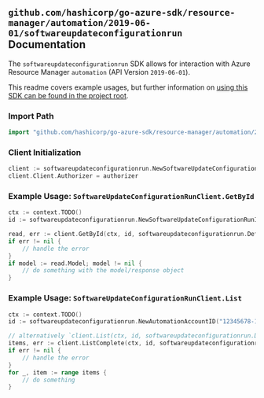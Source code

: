 
## `github.com/hashicorp/go-azure-sdk/resource-manager/automation/2019-06-01/softwareupdateconfigurationrun` Documentation

The `softwareupdateconfigurationrun` SDK allows for interaction with Azure Resource Manager `automation` (API Version `2019-06-01`).

This readme covers example usages, but further information on [using this SDK can be found in the project root](https://github.com/hashicorp/go-azure-sdk/tree/main/docs).

### Import Path

```go
import "github.com/hashicorp/go-azure-sdk/resource-manager/automation/2019-06-01/softwareupdateconfigurationrun"
```


### Client Initialization

```go
client := softwareupdateconfigurationrun.NewSoftwareUpdateConfigurationRunClientWithBaseURI("https://management.azure.com")
client.Client.Authorizer = authorizer
```


### Example Usage: `SoftwareUpdateConfigurationRunClient.GetById`

```go
ctx := context.TODO()
id := softwareupdateconfigurationrun.NewSoftwareUpdateConfigurationRunID("12345678-1234-9876-4563-123456789012", "example-resource-group", "automationAccountValue", "softwareUpdateConfigurationRunIdValue")

read, err := client.GetById(ctx, id, softwareupdateconfigurationrun.DefaultGetByIdOperationOptions())
if err != nil {
	// handle the error
}
if model := read.Model; model != nil {
	// do something with the model/response object
}
```


### Example Usage: `SoftwareUpdateConfigurationRunClient.List`

```go
ctx := context.TODO()
id := softwareupdateconfigurationrun.NewAutomationAccountID("12345678-1234-9876-4563-123456789012", "example-resource-group", "automationAccountValue")

// alternatively `client.List(ctx, id, softwareupdateconfigurationrun.DefaultListOperationOptions())` can be used to do batched pagination
items, err := client.ListComplete(ctx, id, softwareupdateconfigurationrun.DefaultListOperationOptions())
if err != nil {
	// handle the error
}
for _, item := range items {
	// do something
}
```
